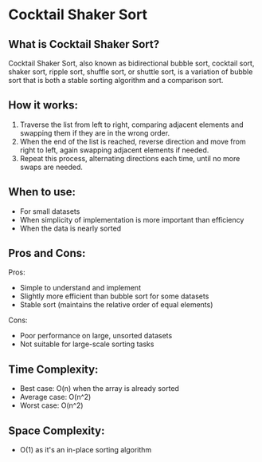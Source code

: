 # Cocktail Shaker Sort

## What is Cocktail Shaker Sort?

Cocktail Shaker Sort, also known as bidirectional bubble sort, cocktail sort, shaker sort, ripple sort, shuffle sort, or shuttle sort, is a variation of bubble sort that is both a stable sorting algorithm and a comparison sort.

## How it works:

1. Traverse the list from left to right, comparing adjacent elements and swapping them if they are in the wrong order.
2. When the end of the list is reached, reverse direction and move from right to left, again swapping adjacent elements if needed.
3. Repeat this process, alternating directions each time, until no more swaps are needed.

## When to use:

- For small datasets
- When simplicity of implementation is more important than efficiency
- When the data is nearly sorted

## Pros and Cons:

Pros:
- Simple to understand and implement
- Slightly more efficient than bubble sort for some datasets
- Stable sort (maintains the relative order of equal elements)

Cons:
- Poor performance on large, unsorted datasets
- Not suitable for large-scale sorting tasks

## Time Complexity:
- Best case: O(n) when the array is already sorted
- Average case: O(n^2)
- Worst case: O(n^2)

## Space Complexity:
- O(1) as it's an in-place sorting algorithm